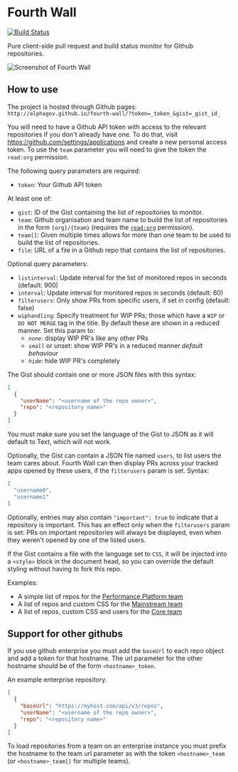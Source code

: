 # Fourth Wall

[![Build Status](https://travis-ci.org/alphagov/fourth-wall.png)](https://travis-ci.org/alphagov/fourth-wall)

Pure client-side pull request and build status monitor for Github repositories.

![Screenshot of Fourth Wall](https://cloud.githubusercontent.com/assets/355033/6211416/6341db4e-b5d1-11e4-99d2-57b80a400a41.png)

## How to use

The project is hosted through Github pages:
`http://alphagov.github.io/fourth-wall/?token=_token_&gist=_gist_id_`

You will need to have a Github API token with access to the relevant
repositories if you don't already have one. To do that, visit
https://github.com/settings/applications and create a new personal
access token. To use the `team` parameter you will need to give the token
the `read:org` permission.

The following query parameters are required:

 - `token`: Your Github API token

At least one of:

 - `gist`: ID of the Gist containing the list of repositories to monitor.
 - `team`: Github organisation and team name to build the list of repositories in the form `{org}/{team}` (requires the [`read:org`](https://developer.github.com/v3/orgs/) permission).
 - `team[]`: Given multiple times allows for more than one team to be used to build the list of repositories.
 - `file`: URL of a file in a Github repo that contains the list of repositories.

Optional query parameters:

 - `listinterval`: Update interval for the list of monitored repos in seconds (default: 900)
 - `interval`: Update interval for monitored repos in seconds (default: 60)
 - `filterusers`: Only show PRs from specific users, if set in config (default: false)
 - `wiphandling`: Specify treatment for WIP PRs; those which have a `WIP` or `DO NOT
   MERGE` tag in the title. By default these are shown in a reduced manner. Set
   this param to:
    - _`none`_: display WIP PR's like any other PRs
    - _`small`_ or unset: show WIP PR's in a reduced manner *default behaviour*
    - _`hide`_: hide WIP PR's completely

The Gist should contain one or more JSON files with this syntax:
```json
[
  {
    "userName": "<username of the repo owner>",
    "repo": "<repository name>"
  }
]
```

You must make sure you set the language of the Gist to JSON as it will
default to Text, which will not work.

Optionally, the Gist can contain a JSON file named `users`, to list
users the team cares about. Fourth Wall can then display PRs
across your tracked apps opened by these users, if the `filterusers` param is set. Syntax:
```json
[
  "username0",
  "username1"
]
```

Optionally, entries may also contain ```"important": true``` to indicate that a
repository is important.  This has an effect only when the `filterusers` param
is set: PRs on important repositories will always be displayed, even when they
weren't opened by one of the listed users.

If the Gist contains a file with the language set to `CSS`, it will be injected
into a `<style>` block in the document head, so you can override the default
styling without having to fork this repo.

Examples:

* A simple list of repos for the [Performance Platform team](https://gist.github.com/abersager/6449384)
* A list of repos and custom CSS for the [Mainstream team](https://gist.github.com/norm/7248264)
* A list of repos, custom CSS and users for the [Core team](https://gist.github.com/issyl0/70cf0c8f3d0b1ccd2f6e)

## Support for other githubs

If you use github enterprise you must add the `baseUrl` to each repo object and
add a token for that hostname. The url parameter for the other hostname should
 be of the form `<hostname>_token`.

An example enterprise repository.

```json
[
  {
    "baseUrl": "https://myhost.com/api/v3/repos",
    "userName": "<username of the repo owner>",
    "repo": "<repository name>"
  }
]
```

To load repositories from a team on an enterprise instance you must prefix the
hostname to the team url parameter as with the token `<hostname>_team` (or
`<hostname>_team[]` for multiple teams).
